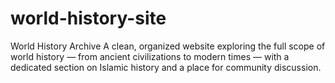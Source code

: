 # world-history-site
World History Archive A clean, organized website exploring the full scope of world history — from ancient civilizations to modern times — with a dedicated section on Islamic history and a place for community discussion.
